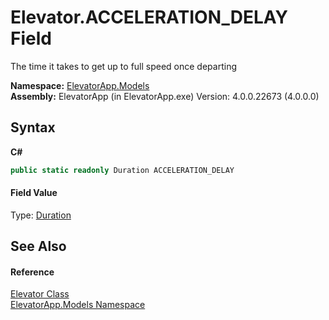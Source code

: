 # Elevator.ACCELERATION_DELAY Field
 

The time it takes to get up to full speed once departing

**Namespace:**&nbsp;<a href="N_ElevatorApp_Models">ElevatorApp.Models</a><br />**Assembly:**&nbsp;ElevatorApp (in ElevatorApp.exe) Version: 4.0.0.22673 (4.0.0.0)

## Syntax

**C#**<br />
``` C#
public static readonly Duration ACCELERATION_DELAY
```


#### Field Value
Type: <a href="T_NodaTime_Duration">Duration</a>

## See Also


#### Reference
<a href="T_ElevatorApp_Models_Elevator">Elevator Class</a><br /><a href="N_ElevatorApp_Models">ElevatorApp.Models Namespace</a><br />
